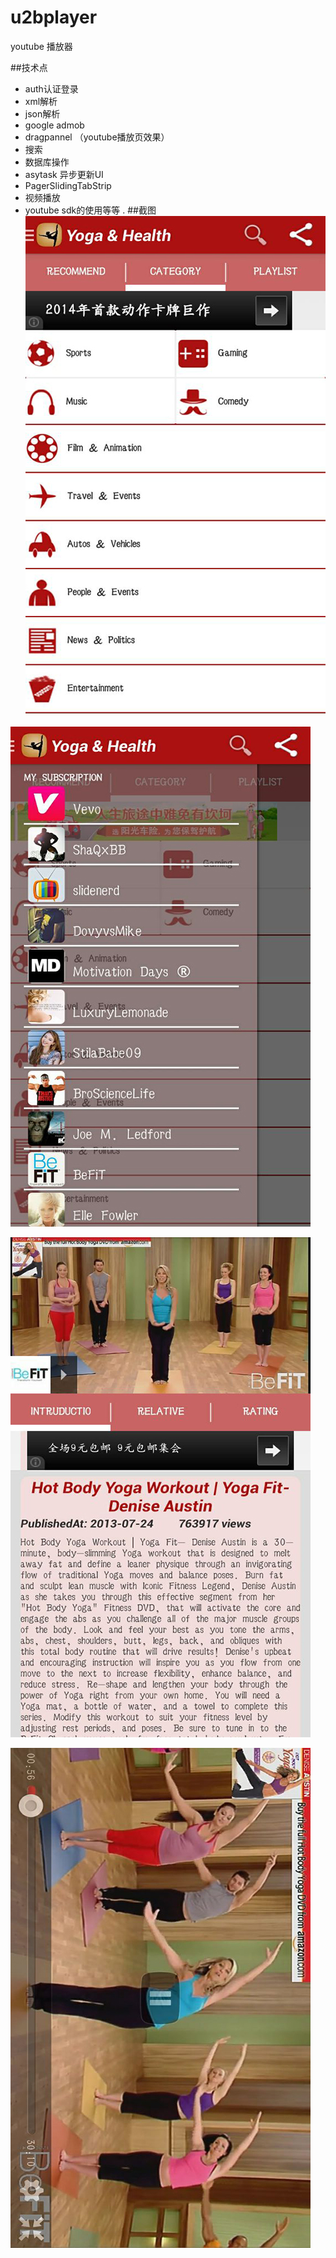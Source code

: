 # u2bplayer
youtube  播放器 

##技术点

* auth认证登录
* xml解析
* json解析 
* google admob
* dragpannel （youtube播放页效果）
* 搜索
* 数据库操作
* asytask 异步更新UI
* PagerSlidingTabStrip
* 视频播放 
* youtube sdk的使用等等 .
##截图 
![image](https://github.com/adamin1990/u2bplayer/raw/master/art/4.jpg)

![image](https://github.com/adamin1990/u2bplayer/raw/master/art/3.jpg)

![image](https://github.com/adamin1990/u2bplayer/raw/master/art/5.jpg)

![image](https://github.com/adamin1990/u2bplayer/raw/master/art/7.jpg)
